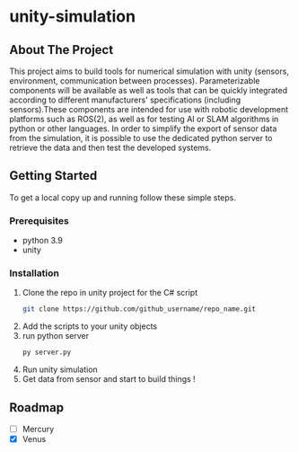 # unity-simulation

## About The Project

This project aims to build tools for numerical simulation with unity (sensors, environment, communication between processes).
Parameterizable components will be available as well as tools that can be quickly integrated according to different manufacturers' specifications (including sensors).These components are intended for use with robotic development platforms such as ROS(2), as well as for testing AI or SLAM algorithms in python or other languages. In order to simplify the export of sensor data from the simulation, it is possible to use the dedicated python server to retrieve the data and then test the developed systems.


## Getting Started

To get a local copy up and running follow these simple steps.

### Prerequisites

* python 3.9 
* unity

### Installation
1. Clone the repo in unity project for the C# script
   ```sh
   git clone https://github.com/github_username/repo_name.git
   ```
2. Add the scripts to your unity objects
2. run python server
   ```sh
   py server.py
   ```
3. Run unity simulation
4. Get data from sensor and start to build things !

## Roadmap

- [ ] Mercury
- [x] Venus
